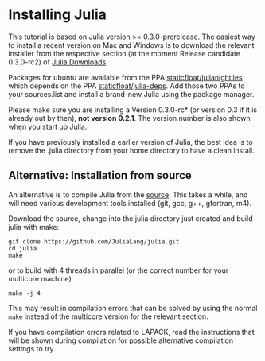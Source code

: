 # Installing Julia

This tutorial is based on Julia version >= 0.3.0-prerelease. The easiest
way to install a recent version on Mac and Windows is to download
the relevant installer from the respective section (at the moment 
Release candidate 0.3.0-rc2) of [Julia Downloads](http://julialang.org/downloads/).

Packages for ubuntu are available from the PPA [staticfloat/julianightlies](https://launchpad.net/~staticfloat/+archive/ubuntu/julianightlies)
which depends on the PPA [staticfloat/julia-deps](https://launchpad.net/~staticfloat/+archive/ubuntu/julia-deps).
Add those two PPAs to your sources.list and install a brand-new Julia 
using the package manager.

Please make sure you are installing a Version 0.3.0-rc* 
(or version 0.3 if it is already out by then), **not version 0.2.1**.
The version number is also shown when you start up Julia.

If you have previously installed a earlier version of Julia, 
the best idea is to remove the .julia directory from your home directory
to have a clean install.


## Alternative: Installation from source
An alternative is to compile Julia from the [source](https://github.com/JuliaLang/julia).
This takes a while, and will need various development tools installed 
(git, gcc, g++, gfortran, m4).


Download the source, change into the julia directory just created 
and build julia with make:

```Shell
git clone https://github.com/JuliaLang/julia.git
cd julia 
make 
```

or to build with 4 threads in parallel (or the correct number for your multicore machine).

```Shell
make -j 4  
```

This may result in compilation errors that can be solved by using
the normal `make` instead of the multicore version for the relevant section.

If you have compilation errors related to LAPACK, read the instructions
that will be shown during compilation for possible alternative compilation
settings to try.

